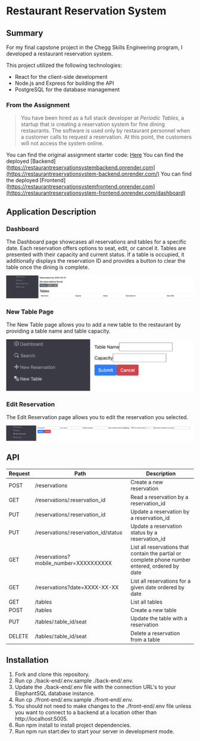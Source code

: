 # Restaurant Reservation System

## Summary

For my final capstone project in the Chegg Skills Engineering program, I developed a restaurant reservation system.

This project utilized the following technologies:

- React for the client-side development
- Node.js and Express for building the API
- PostgreSQL for the database management

### From the Assignment

> You have been hired as a full stack developer at _Periodic Tables_, a startup that is creating a reservation system for fine dining restaurants.
> The software is used only by restaurant personnel when a customer calls to request a reservation.
> At this point, the customers will not access the system online.


You can find the original assignment starter code: [Here](https://github.com/Thinkful-Ed/starter-restaurant-reservation)
You can find the deployed [Backend](https://restaurantreservationsystembackend.onrender.com](https://restaurantreservationsystem-backend.onrender.com/)
You can find the deployed [Frontend](https://restaurantreservationsystemfrontend.onrender.com](https://restaurantreservationsystem-frontend.onrender.com/dashboard)
## Application Description

### Dashboard 

The Dashboard page showcases all reservations and tables for a specific date. Each reservation offers options to seat, edit, or cancel it. Tables are presented with their capacity and current status. If a table is occupied, it additionally displays the reservation ID and provides a button to clear the table once the dining is complete.

<img src="Dashboard1.PNG">

### New Table Page
The New Table page allows you to add a new table to the restaurant by providing a table name and table capacity.

<img src="Table1.PNG">

### Edit Reservation
The Edit Reservation page allows you to edit the reservation you selected.

<img src="ReservationForm1.PNG">




## API

| Request | Path                                | Description                                                |
|---------|-------------------------------------|------------------------------------------------------------|
| POST    | /reservations                       | Create a new reservation                                   |
| GET     | /reservations/:reservation_id       | Read a reservation by a reservation_id                     |
| PUT     | /reservations/:reservation_id       | Update a reservation by a reservation_id                   |
| PUT     | /reservations/:reservation_id/status| Update a reservation status by a reservation_id             |
| GET     | /reservations?mobile_number=XXXXXXXXXX | List all reservations that contain the partial or complete phone number entered, ordered by date |
| GET     | /reservations?date=XXXX-XX-XX       | List all reservations for a given date ordered by date     |
| GET     | /tables                             | List all tables                                             |
| POST    | /tables                             | Create a new table                                         |
| PUT     | /tables/:table_id/seat              | Update the table with a reservation                        |
| DELETE  | /tables/:table_id/seat              | Delete a reservation from a table                          |


## Installation
1. Fork and clone this repository.
2. Run cp ./back-end/.env.sample ./back-end/.env.
3. Update the ./back-end/.env file with the connection URL's to your ElephantSQL database instance.
4. Run cp ./front-end/.env.sample ./front-end/.env.
5. You should not need to make changes to the ./front-end/.env file unless you want to connect to a backend at a location other than http://localhost:5005.
6. Run npm install to install project dependencies.
7. Run npm run start:dev to start your server in development mode.
